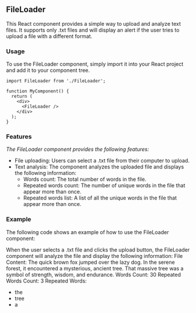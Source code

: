 ## FileLoader

This React component provides a simple way to upload and analyze text files. It supports only .txt files and will display an alert if the user tries to upload a file with a different format.

### Usage

To use the FileLoader component, simply import it into your React project and add it to your component tree.

```
import FileLoader from './FileLoader';

function MyComponent() {
  return (
    <div>
      <FileLoader />
    </div>
  );
}
```
### Features

*The FileLoader component provides the following features:*
- File uploading: Users can select a .txt file from their computer to upload.
- Text analysis: The component analyzes the uploaded file and displays the following information:
    - Words count: The total number of words in the file.
    - Repeated words count: The number of unique words in the file that appear more than once.
    - Repeated words list: A list of all the unique words in the file that appear more than once.
### Example

The following code shows an example of how to use the FileLoader component:

When the user selects a .txt file and clicks the upload button, the FileLoader component will analyze the file and display the following information:
File Content: 
The quick brown fox jumped over the lazy dog. In the serene forest, it encountered a mysterious, ancient tree. That massive tree was a symbol of strength, wisdom, and endurance.
Words Count: 30
Repeated Words Count: 3
Repeated Words:
  - the
  - tree
  - a
